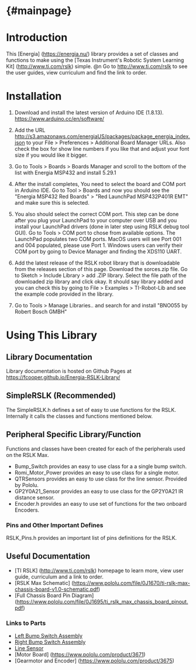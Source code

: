 {#mainpage}
=================

# Introduction


This [Energia] (https://energia.nu/) library provides a set of classes and functions to make using the [Texas Instrument's Robotic System Learning Kit] (http://www.ti.com/rslk) simple. @n Go to http://www.ti.com/rslk to see the user guides, view curriculum and find the link to order.

# Installation

1. Download and install the latest version of Arduino IDE (1.8.13). https://www.arduino.cc/en/software/

2. Add the URL http://s3.amazonaws.com/energiaUS/packages/package_energia_index.json to your File > Preferences > Additional Board Manager URLs. Also check the box for show line numbers if you like that and adjust your font size if you would like it bigger.

3. Go to Tools > Boards > Boards Manager and scroll to the bottom of the list with Energia MSP432 and install 5.29.1

4. After the install completes, You need to select the board and COM port in Arduino IDE. Go to Tool > Boards and now you should see the "Energia MSP432 Red Boards" > "Red LaunchPad MSP432P401R EMT" and make sure this is selected.

5. You also should select the correct COM port. This step can be done after you plug your LaunchPad to your computer over USB and you install your LaunchPad drivers (done in later step using RSLK debug tool GUI). Go to Tools > COM port to chose from available options. The LaunchPad populates two COM ports. MacOS users will see Port 001 and 004 populated, please use Port 1. Windows users can verify their COM port by going to Device Manager and finding the XDS110 UART.

6. Add the latest release of the RSLK robot library that is downloadable from the releases section of this page. Download the sorces.zip file. Go to Sketch > Include Library > add .ZIP library. Select the file path of the downloaded zip library and click okay. It should say library added and you can check this by going to File > Examples > TI-Robot-Lib and see the example code provided in the library.

7. Go to Tools > Manage Libraries.. and search for and install "BNO055 by Robert Bosch GMBH"

# Using This Library

## Library Documentation
Library documentation is hosted on Github Pages at https://fcooper.github.io/Energia-RSLK-Library/

## SimpleRSLK (Recommended)


The SimpleRSLK.h defines a set of easy to use functions for the RSLK. Internally it calls the classes and functions mentioned below.

## Peripheral Specific Library/Function

Functions and classes have been created for each of the peripherals used on the RSLK Max.

- Bump_Switch provides an easy to use class for a a single bump switch.
- Romi_Motor_Power provides an easy to use class for a single motor.
- QTRSensors provides an easy to use class for the line sensor. Provided by Pololu.
- GP2Y0A21_Sensor provides an easy to use class for the GP2Y0A21 IR distance sensor.
- Encoder.h provides an easy to use set of functions for the two onboard Encoders.

### Pins and Other Important Defines

RSLK_Pins.h provides an important list of pins definitions for the RSLK.

## Useful Documentation
- [TI RSLK] (http://www.ti.com/rslk) homepage to learn more, view user guide, curriculum and a link to order.
- [RSLK Max Schematic] (https://www.pololu.com/file/0J1670/ti-rslk-max-chassis-board-v1.0-schematic.pdf)
- [Full Chassis Board Pin Diagram] (https://www.pololu.com/file/0J1695/ti_rslk_max_chassis_board_pinout.pdf)

### Links to Parts
- [Left Bump Switch Assembly](https://www.pololu.com/product/3673)
- [Right Bump Switch Assembly](https://www.pololu.com/product/3674)
- [Line Sensor](https://www.pololu.com/product/3672)
- [Motor Board] (https://www.pololu.com/product/3671)
- [Gearmotor and Encoder] (https://www.pololu.com/product/3675)

